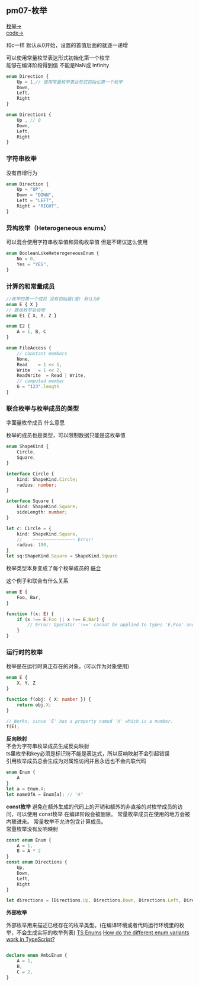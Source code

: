 ## pm07-枚举
[枚举->](https://www.tslang.cn/docs/handbook/enums.html)  
[code->](https://github.com/thetime50/ts-practice/tree/main/pm05-enums/pm05-enums.js)

和c一样 默认从0开始，设置的首值后面的就逐一递增  

可以使用常量枚举表达形式初始化第一个枚举  
能够在编译阶段得到值 不能是NaN或 Infinity

```ts
enum Direction {
    Up = 1,// 使用常量枚举表达形式初始化第一个枚举
    Down,
    Left,
    Right
}

enum Direction1 {
    Up , // 0
    Down,
    Left,
    Right
}
```

### 字符串枚举
没有自增行为
```ts
enum Direction {
    Up = "UP",
    Down = "DOWN",
    Left = "LEFT",
    Right = "RIGHT",
}
```

### 异构枚举（Heterogeneous enums）

可以混合使用字符串枚举值和异构枚举值 但是不建议这么使用
```ts
enum BooleanLikeHeterogeneousEnum {
    No = 0,
    Yes = "YES",
}
```

### 计算的和常量成员

```ts
//枚举的第一个成员 没有初始器(值) 默认为0
enum E { X }
// 数组枚举会自增
enum E1 { X, Y, Z }

enum E2 {
    A = 1, B, C
}

enum FileAccess {
    // constant members
    None,
    Read    = 1 << 1,
    Write   = 1 << 2,
    ReadWrite  = Read | Write,
    // computed member
    G = "123".length
}
```

### 联合枚举与枚举成员的类型

字面量枚举成员 什么意思

枚举的成员也是类型，可以限制数据只能是这枚举值

```ts
enum ShapeKind {
    Circle,
    Square,
}

interface Circle {
    kind: ShapeKind.Circle;
    radius: number;
}

interface Square {
    kind: ShapeKind.Square;
    sideLength: number;
}

let c: Circle = {
    kind: ShapeKind.Square,
    //    ~~~~~~~~~~~~~~~~ Error!
    radius: 100,
}
let sq:ShapeKind.Square = ShapeKind.Square
```
枚举类型本身变成了每个枚举成员的 [联合]( https://www.tslang.cn/docs/handbook/advanced-types.html#union-types)

这个例子和联合有什么关系
```ts
enum E {
    Foo, Bar,
}

function f(x: E) {
    if (x !== E.Foo || x !== E.Bar) {
        // Error! Operator '!==' cannot be applied to types 'E.Foo' and 'E.Bar'.
    }
}
```

### 运行时的枚举

枚举是在运行时真正存在的对象。(可以作为对象使用)

```ts
enum E {
    X, Y, Z
}

function f(obj: { X: number }) {
    return obj.X;
}

// Works, since 'E' has a property named 'X' which is a number.
f(E);
```

**反向映射**  
不会为字符串枚举成员生成反向映射  
ts里枚举和key必须是标识符不能是表达式，所以反响映射不会引起错误  
引用枚举成员总会生成为对属性访问并且永远也不会内联代码
```ts
enum Enum {
    A
}
let a = Enum.A;
let nameOfA = Enum[a]; // "A"
```

**const枚举**
避免在额外生成的代码上的开销和额外的非直接的对枚举成员的访问，可以使用 const枚举
在编译阶段会被删除。 常量枚举成员在使用的地方会被内联进来。 常量枚举不允许包含计算成员。  
常量枚举没有反响映射
```ts
const enum Enum {
    A = 1,
    B = A * 2
}
const enum Directions {
    Up,
    Down,
    Left,
    Right
}

let directions = [Directions.Up, Directions.Down, Directions.Left, Directions.Right]
```

**外部枚举**

外部枚举用来描述已经存在的枚举类型。(在编译环境或者代码运行环境里的枚举，不会生成实际的枚举列表)
[TS Enums](https://zhuanlan.zhihu.com/p/125889229)
[How do the different enum variants work in TypeScript?](https://stackoverflow.com/questions/28818849/how-do-the-different-enum-variants-work-in-typescript)
```ts

declare enum AmbiEnum {
    A = 1,
    B,
    C = 2,
}
```
